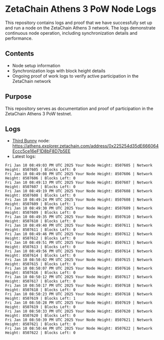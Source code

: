 # ZetaChain Athens 3 PoW Node Logs
This repository contains logs and proof that we have successfully set up and run a node on the ZetaChain Athens 3 network. The logs demonstrate continuous node operation, including synchronization details and performance.

## Contents
- Node setup information
- Synchronization logs with block height details
- Ongoing proof of work logs to verify active participation in the ZetaChain network

## Purpose
This repository serves as documentation and proof of participation in the ZetaChain Athens 3 PoW testnet.

## Logs

- [Third Bunny](https://thirdbunny.xyz/) node: https://athens.explorer.zetachain.com/address/0x225254d35dE666064Eccc5ce16eF1D8bF8D7b5EE
- Latest logs:
```
Fri Jan 10 08:49:03 PM UTC 2025 Your Node Height: 8507605 | Network Height: 8507605 | Blocks Left: 0
Fri Jan 10 08:49:08 PM UTC 2025 Your Node Height: 8507606 | Network Height: 8507606 | Blocks Left: 0
Fri Jan 10 08:49:13 PM UTC 2025 Your Node Height: 8507607 | Network Height: 8507607 | Blocks Left: 0
Fri Jan 10 08:49:19 PM UTC 2025 Your Node Height: 8507608 | Network Height: 8507608 | Blocks Left: 0
Fri Jan 10 08:49:24 PM UTC 2025 Your Node Height: 8507608 | Network Height: 8507609 | Blocks Left: 1
Fri Jan 10 08:49:30 PM UTC 2025 Your Node Height: 8507609 | Network Height: 8507609 | Blocks Left: 0
Fri Jan 10 08:49:35 PM UTC 2025 Your Node Height: 8507610 | Network Height: 8507610 | Blocks Left: 0
Fri Jan 10 08:49:40 PM UTC 2025 Your Node Height: 8507611 | Network Height: 8507611 | Blocks Left: 0
Fri Jan 10 08:49:46 PM UTC 2025 Your Node Height: 8507612 | Network Height: 8507612 | Blocks Left: 0
Fri Jan 10 08:49:51 PM UTC 2025 Your Node Height: 8507613 | Network Height: 8507613 | Blocks Left: 0
Fri Jan 10 08:49:56 PM UTC 2025 Your Node Height: 8507614 | Network Height: 8507614 | Blocks Left: 0
Fri Jan 10 08:50:02 PM UTC 2025 Your Node Height: 8507615 | Network Height: 8507615 | Blocks Left: 0
Fri Jan 10 08:50:07 PM UTC 2025 Your Node Height: 8507616 | Network Height: 8507616 | Blocks Left: 0
Fri Jan 10 08:50:12 PM UTC 2025 Your Node Height: 8507617 | Network Height: 8507617 | Blocks Left: 0
Fri Jan 10 08:50:17 PM UTC 2025 Your Node Height: 8507618 | Network Height: 8507618 | Blocks Left: 0
Fri Jan 10 08:50:23 PM UTC 2025 Your Node Height: 8507618 | Network Height: 8507619 | Blocks Left: 1
Fri Jan 10 08:50:28 PM UTC 2025 Your Node Height: 8507619 | Network Height: 8507619 | Blocks Left: 0
Fri Jan 10 08:50:33 PM UTC 2025 Your Node Height: 8507620 | Network Height: 8507620 | Blocks Left: 0
Fri Jan 10 08:50:39 PM UTC 2025 Your Node Height: 8507621 | Network Height: 8507621 | Blocks Left: 0
Fri Jan 10 08:50:44 PM UTC 2025 Your Node Height: 8507622 | Network Height: 8507622 | Blocks Left: 0
```
